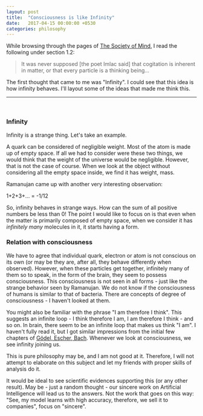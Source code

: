 ```yaml
---
layout: post
title:  "Consciousness is like Infinity"
date:   2017-04-15 00:00:00 +0530
categories: philosophy
---
```


While browsing through the pages of [The Society of Mind][1], I read the following under section 1.2:

> It was never supposed [the poet Imlac said] that cogitation is inherent in matter, or that every particle is a thinking being...

The first thought that came to me was "Infinity". I could see that this idea is how infinity behaves. I'll layout some of the ideas that made me think this.

---

<br />

### Infinity

Infinity is a strange thing. Let's take an example.

A quark can be considered of negligible weight. Most of the atom is made up of empty space. If all we had to consider were these two things, we would think that the weight of the universe would be negligible. However, that is not the case of course. When we look at the object without considering all the empty space inside, we find it has weight, mass.

Ramanujan came up with another very interesting observation:

1+2+3+... = -1/12

So, infinity behaves in strange ways. How can the sum of all positive numbers be less than 0! The point I would like to focus on is that even when the matter is primarily composed of empty space, when we consider it has _infinitely many_ molecules in it, it starts having a form.


### Relation with consciousness

We have to agree that individual quark, electron or atom is not conscious on its own (or may be they are, after all, they behave differently when observed). However, when these particles get together, infinitely many of them so to speak, in the form of the brain, they seem to possess consciousness. This consciousness is not seen in all forms - just like the strange behavior seen by Ramanujan. We do not know if the consciousness of humans is similar to that of bacteria. There are concepts of degree of consciousness - I haven't looked at them.

You might also be familiar with the phrase "I am therefore I think". This suggests an infinite loop - I think therefore I am, I am therefore I think - and so on. In brain, there seem to be an infinite loop that makes us think "I am". I haven't fully read it, but I got similar impressions from the initial few chapters of [Gödel, Escher, Bach][2]. Whenever we look at consciousness, we see infinity joining us.

This is pure philosophy may be, and I am not good at it. Therefore, I will not attempt to elaborate on this subject and let my friends with proper skills of analysis do it.

It would be ideal to see scientific evidences supporting this (or any other result). May be - just a random thought - our sincere work on Artificial Intelligence will lead us to the answers. Not the work that goes on this way: "See, my model learns with high accuracy, therefore, we sell it to companies", focus on "sincere".

[1]:https://en.wikipedia.org/wiki/Society_of_Mind
[2]:https://en.wikipedia.org/wiki/G%C3%B6del,_Escher,_Bach
